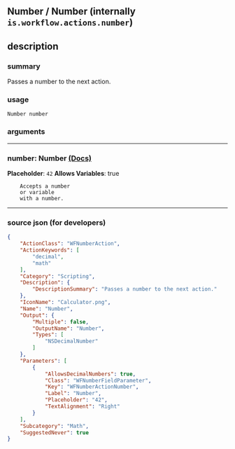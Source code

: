 
## Number / Number (internally `is.workflow.actions.number`)


## description

### summary

Passes a number to the next action.


### usage
```
Number number
```

### arguments

---

### number: Number [(Docs)](https://pfgithub.github.io/shortcutslang/gettingstarted#number-field)
**Placeholder**: `42`
**Allows Variables**: true



		Accepts a number 
		or variable
		with a number.

---

### source json (for developers)

```json
{
	"ActionClass": "WFNumberAction",
	"ActionKeywords": [
		"decimal",
		"math"
	],
	"Category": "Scripting",
	"Description": {
		"DescriptionSummary": "Passes a number to the next action."
	},
	"IconName": "Calculator.png",
	"Name": "Number",
	"Output": {
		"Multiple": false,
		"OutputName": "Number",
		"Types": [
			"NSDecimalNumber"
		]
	},
	"Parameters": [
		{
			"AllowsDecimalNumbers": true,
			"Class": "WFNumberFieldParameter",
			"Key": "WFNumberActionNumber",
			"Label": "Number",
			"Placeholder": "42",
			"TextAlignment": "Right"
		}
	],
	"Subcategory": "Math",
	"SuggestedNever": true
}
```
